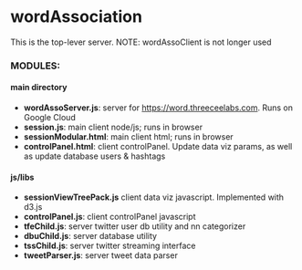 # wordAssociation
This is the top-lever server. NOTE: wordAssoClient is not longer used

### MODULES:
 #### main directory
 - **wordAssoServer.js**: server for https://word.threeceelabs.com. Runs on Google Cloud
 - **session.js**:           main client node/js; runs in browser
 - **sessionModular.html**:  main client html; runs in browser
 - **controlPanel.html**:    client controlPanel. Update data viz params, as well as update database users & hashtags
 #### js/libs
 - **sessionViewTreePack.js**  client data viz javascript. Implemented with d3.js
 - **controlPanel.js**:        client controlPanel javascript
 - **tfeChild.js**:            server twitter user db utility and nn categorizer
 - **dbuChild.js**:            server database utility
 - **tssChild.js**:            server twitter streaming interface
 - **tweetParser.js**:         server tweet data parser
    
